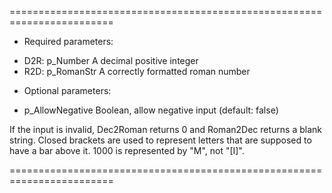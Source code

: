 ========================================================================

 + Required parameters:
 - D2R: p_Number       A decimal positive integer
 - R2D: p_RomanStr     A correctly formatted roman number

 + Optional parameters:
 - p_AllowNegative     Boolean, allow negative input (default: false)

 If the input is invalid, Dec2Roman returns 0 and Roman2Dec returns a
 blank string. Closed brackets are used to represent letters that are
 supposed to have a bar above it. 1000 is represented by "M", not "[I]".

========================================================================